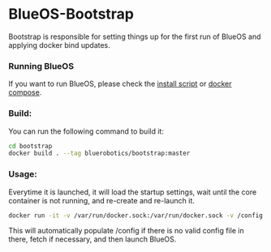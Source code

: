 # BlueOS-Bootstrap

Bootstrap is responsible for setting things up for the first run of BlueOS and applying docker bind updates.

### Running BlueOS
If you want to run BlueOS, please check the [install script](../install/README.md) or [docker compose](../README.md).

### Build:
You can run the following command to build it:

```bash
cd bootstrap
docker build . --tag bluerobotics/bootstrap:master

```

### Usage:

Everytime it is launched, it will load the startup settings, wait until the core container is not running, and re-create and re-launch it.

```bash
docker run -it -v /var/run/docker.sock:/var/run/docker.sock -v /config:/config  bluerobotics/bootstrap:master
```

This will automatically populate /config if there is no valid config file in there, fetch if necessary, and then launch BlueOS.
